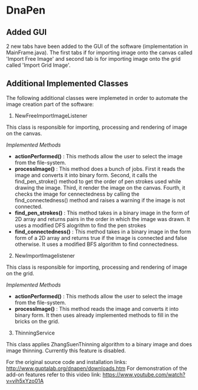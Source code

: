 # DnaPen

## Added GUI

2 new tabs have been added to the GUI of the software (implementation in MainFrame.java). The first tabs if for importing image onto the canvas called 'Import Free Image' and second tab is for importing image onto the grid called 'Import Grid Image'. 

## Additional Implemented Classes

The following additional classes were implemeted in order to automate the image creation part of the software:

1. NewFreeImportImageListener

This class is responsible for importing, processing and rendering of image on the canvas. 

*Implemented Methods*

* **actionPerformed()** : This methods allow the user to select the image from the file-system.
* **processImage()** : This method does a bunch of jobs. First it reads the image and converts it into binary form. Second, it calls the find_pen_stroke() method to get the order of pen strokes used while drawing the image. Third, it render the image on the canvas. Fourth, it checks the image for cennectedness by calling the find_connectedness() method and raises a warning if the image is not connected.
* **find_pen_strokes()** : This method takes in a binary image in the form of 2D array and returns pairs in the order in which the image was drawn. It uses a modified DFS alogrithm to find the pen strokes
* **find_connectedness()** : This method takes in a binary image in the form form of a 2D array and returns true if the image is connected and false otherwise. It uses a modified BFS algorithm to find connectedness. 

2. NewImportImagelistener

This class is responsible for importing, processing and rendering of image on the grid.

*Implemented Methods*

* **actionPerformed()** : This methods allow the user to select the image from the file-system.
* **processImage()** : This method reads the image and converts it into binary form. It then uses already implemented methods to fill in the bricks on the grid.

3. ThinningService

This class applies ZhangSuenThinning algorithm to a binary image and does image thinning. Currently this feature is disabled. 

For the original source code and installation links: http://www.guptalab.org/dnapen/downloads.htm
For demonstration of the add-on features refer to this video link: https://www.youtube.com/watch?v=vih5xYzo01A
